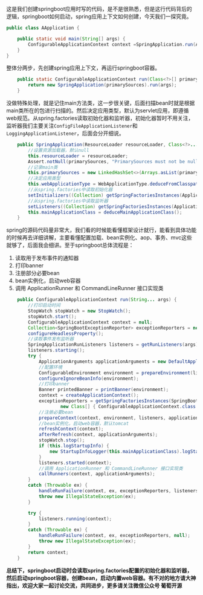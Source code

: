 这是我们创建springboot应用时写的代码，是不是很熟悉，但是这行代码背后的逻辑，springboot如何启动，spring应用上下文如何创建，今天我们一探究竟。
```java
public class AApplication {

    public static void main(String[] args) {
        ConfigurableApplicationContext context =SpringApplication.run(AApplication.class, "name=ld");
    }
}
```
整体分两步，先创建spring应用上下文，再运行springboot容器。
```java
	public static ConfigurableApplicationContext run(Class<?>[] primarySources, String[] args) {
		return new SpringApplication(primarySources).run(args);
	}
```    
没做特殊处理，就是记住main方法类，这一步很关键，后面扫描bean时就是根据main类所在的包进行扫描的。然后决定应用类型，默认为servlet应用，即遵循web规范。从spring.factories读取初始化器和监听器，初始化器暂时不用关注，监听器我们主要关注`ConfigFileApplicationListener`和`LoggingApplicationListener`，后面会分开细说。
```java
	public SpringApplication(ResourceLoader resourceLoader, Class<?>... primarySources) {
        //设置资源加载器，默认null
		this.resourceLoader = resourceLoader;
		Assert.notNull(primarySources, "PrimarySources must not be null");
        //记录main类
		this.primarySources = new LinkedHashSet<>(Arrays.asList(primarySources));
        //决定应用类型
		this.webApplicationType = WebApplicationType.deduceFromClasspath();
        //从spring.factories中读取初始化器
		setInitializers((Collection) getSpringFactoriesInstances(ApplicationContextInitializer.class));
        //从spring.factories中读取监听器
		setListeners((Collection) getSpringFactoriesInstances(ApplicationListener.class));
		this.mainApplicationClass = deduceMainApplicationClass();
	}
```
spring的源码代码量非常大，我们看的时候能看懂框架设计就行，能看到具体功能的时候再去详细讲解，主要看懂配置加载、bean实例化、aop、事务、mvc这些就够了，后面我会细讲。至于springboot总体流程是：
1. 读取用于发布事件的通知器
2. 打印banner
3. 注册部分必要bean
4. bean实例化，启动web容器
5. 调用 ApplicationRunner 和 CommandLineRunner 接口实现类
```java
	public ConfigurableApplicationContext run(String... args) {
        //打印启动时间
		StopWatch stopWatch = new StopWatch();
		stopWatch.start();
		ConfigurableApplicationContext context = null;
		Collection<SpringBootExceptionReporter> exceptionReporters = new ArrayList<>();
		configureHeadlessProperty();
        //读取事件发布监听器
		SpringApplicationRunListeners listeners = getRunListeners(args);
		listeners.starting();
		try {
			ApplicationArguments applicationArguments = new DefaultApplicationArguments(args);
            //配置环境
			ConfigurableEnvironment environment = prepareEnvironment(listeners, applicationArguments);
			configureIgnoreBeanInfo(environment);
            //打印banner
			Banner printedBanner = printBanner(environment);
			context = createApplicationContext();
			exceptionReporters = getSpringFactoriesInstances(SpringBootExceptionReporter.class,
					new Class[] { ConfigurableApplicationContext.class }, context);
            //注册必要bean
			prepareContext(context, environment, listeners, applicationArguments, printedBanner);
            //bean实例化，启动web容器，默认tomcat
			refreshContext(context);
			afterRefresh(context, applicationArguments);
			stopWatch.stop();
			if (this.logStartupInfo) {
				new StartupInfoLogger(this.mainApplicationClass).logStarted(getApplicationLog(), stopWatch);
			}
			listeners.started(context);
            //调用 ApplicationRunner 和 CommandLineRunner 接口实现类
			callRunners(context, applicationArguments);
		}
		catch (Throwable ex) {
			handleRunFailure(context, ex, exceptionReporters, listeners);
			throw new IllegalStateException(ex);
		}

		try {
			listeners.running(context);
		}
		catch (Throwable ex) {
			handleRunFailure(context, ex, exceptionReporters, null);
			throw new IllegalStateException(ex);
		}
		return context;
	}
```
**总结下，springboot启动时会读取spring.factories配置的初始化器和监听器，然后启动springboot容器，创建bean，启动内置web容器。有不对的地方请大神指出，欢迎大家一起讨论交流，共同进步，更多请关注微信公众号 葡萄开源**